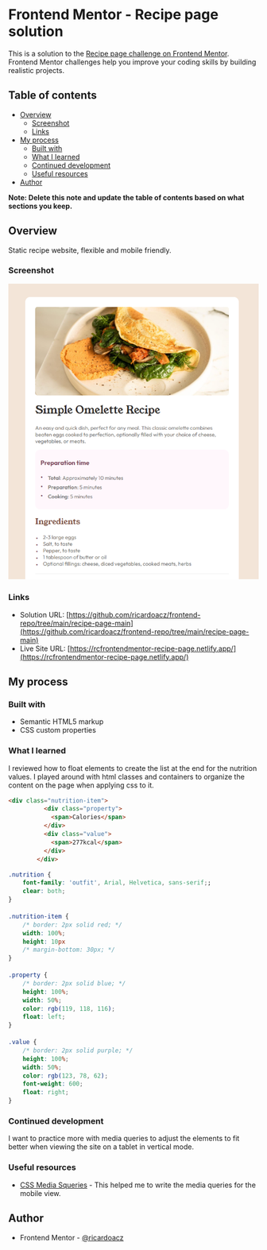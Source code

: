 # Frontend Mentor - Recipe page solution

This is a solution to the [Recipe page challenge on Frontend Mentor](https://www.frontendmentor.io/challenges/recipe-page-KiTsR8QQKm). Frontend Mentor challenges help you improve your coding skills by building realistic projects. 

## Table of contents

- [Overview](#overview)
  - [Screenshot](#screenshot)
  - [Links](#links)
- [My process](#my-process)
  - [Built with](#built-with)
  - [What I learned](#what-i-learned)
  - [Continued development](#continued-development)
  - [Useful resources](#useful-resources)
- [Author](#author)

**Note: Delete this note and update the table of contents based on what sections you keep.**

## Overview
Static recipe website, flexible and mobile friendly.

### Screenshot

![Screenshot of webpage. Picture of Omelett, description, preparation time and ingredients of the recipe](https://github.com/ricardoacz/frontend-repo/blob/main/recipe-page-main/project-screenshot.png?raw=true)

### Links

- Solution URL: [https://github.com/ricardoacz/frontend-repo/tree/main/recipe-page-main](https://github.com/ricardoacz/frontend-repo/tree/main/recipe-page-main)
- Live Site URL: [https://rcfrontendmentor-recipe-page.netlify.app/](https://rcfrontendmentor-recipe-page.netlify.app/)

## My process

### Built with

- Semantic HTML5 markup
- CSS custom properties

### What I learned

I reviewed how to float elements to create the list at the end for the nutrition values. I played around with html classes and containers to organize the content on the page when applying css to it.

```html
<div class="nutrition-item">
          <div class="property">
            <span>Calories</span>
          </div>
          <div class="value">
            <span>277kcal</span>
          </div>
        </div>
```
```css
.nutrition {
    font-family: 'outfit', Arial, Helvetica, sans-serif;;
    clear: both;
}

.nutrition-item {
    /* border: 2px solid red; */
    width: 100%;
    height: 10px
    /* margin-bottom: 30px; */
}

.property {
    /* border: 2px solid blue; */
    height: 100%;
    width: 50%;
    color: rgb(119, 118, 116);
    float: left;
}

.value {
    /* border: 2px solid purple; */
    height: 100%;
    width: 50%;
    color: rgb(123, 78, 62);
    font-weight: 600;
    float: right;
}
```

### Continued development

I want to practice more with media queries to adjust the elements to fit better when viewing the site on a tablet in vertical mode.

### Useful resources

- [CSS Media Squeries](https://developer.mozilla.org/en-US/docs/Web/CSS/CSS_media_queries/Using_media_queries) - This helped me to write the media queries for the mobile view.

## Author

- Frontend Mentor - [@ricardoacz](https://www.frontendmentor.io/profile/ricardoacz)

